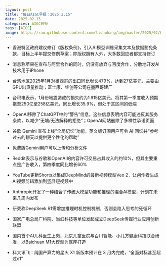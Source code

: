 ```yaml
---
layout: post
title: "每日AIGC早报：2025.2.15"
date: 2025-02-15
categories: AIGC日报
tags: [AIGC]
image: https://raw.githubusercontent.com/lishuhang/img/master/2025/02/0215-d.jpg
---
```


- 香港特区政府建议修订《版权条例》，引入AI模型训练采集文本及数据豁免条款，目标上半年提交修例草案；除版权拥有人外，大多数回应者都支持修订

- 消息称苹果在宣布与阿里合作的同时，仍没有放弃与百度合作，分散地开发AI技术用于iPhone

- 台湾地区2025年1月对墨西哥的出口同比增长479%，达到27亿美元，主要由GPU出货量推动；富士康、纬创等公司在墨西哥建厂

- 台积电表示，1月份地震造成的损失约为1.615亿美元，将其第一季度收入预期拖至250亿至258亿美元，同比增长35.9%，但处于其区间的低端

- OpenAI移除了ChatGPT中的“警告”信息，这些信息表明内容可能违反其服务条款，以减少“无端/无法解释的拒绝”；OpenAI网站删除了多样性承诺页面

- 谷歌 Gemini 宣布上线“全局记忆”功能，英文版订阅用户可令 AI 回忆并“参考过去的聊天以提供更个性化的帮助”

- 免费版Gemini用户可以上传和分析文件

- Reddit表示与谷歌和OpenAI的内容许可交易占其收入的约10%，但其主要重点是广告收入，第四季度同比增长60%

- YouTube更新Shorts以集成DeepMind的最新视频模型Veo 2，让创作者生成AI视频剪辑添加到竖屏短视频中

- Anthropic开发了一种结合了传统大模型功能和推理的混合AI模型，计划在未来几周内发布

- 研究称DeepSeek R1需增加推理时机控制机制，否则会陷入思考的死循环

- 国家广电总局广科院、当虹科技等单位发起成立DeepSeek传媒行业应用创新联盟

- 国内首个AI儿科医生上岗，北京儿童医院与百川智能、小儿方健康科技联合研发，以Baichuan M1大模型为底座打造

- 科大讯飞：纯国产算力的星火 X1 新版本预计在 3 月内完成，“全面对标甚至超过o1”